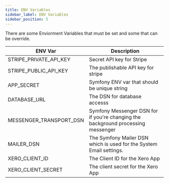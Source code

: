 ```yaml
---
title: ENV Variables
sidebar_label: ENV Variables
sidebar_position: 5
---
```

There are some Enviorment Variables that must be set and some that can be override.

| ENV Var | Description |
| --- | --- | 
| STRIPE_PRIVATE_API_KEY | Secret API key for Stripe |
| STRIPE_PUBLIC_API_KEY  | The publishable API key for stripe | 
| APP_SECRET | Symfony ENV var that should be unique string |
| DATABASE_URL | The DSN for database accesss |
| MESSENGER_TRANSPORT_DSN | Symfony Messenger DSN for if you're changing the background processing messenger |
| MAILER_DSN | The Symfony Mailer DSN which is used for the System Email settings. |
| XERO_CLIENT_ID | The Client ID for the Xero App |
| XERO_CLIENT_SECRET | The client secret for the Xero App |